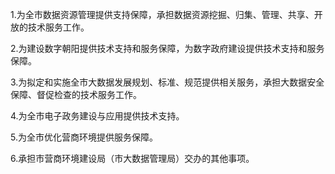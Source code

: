 1.为全市数据资源管理提供支持保障，承担数据资源挖掘、归集、管理、共享、开放的技术服务工作。

2.为建设数字朝阳提供技术支持和服务保障，为数字政府建设提供技术支持和服务保障。

3.为拟定和实施全市大数据发展规划、标准、规范提供相关服务，承担大数据安全保障、督促检查的技术服务工作。

4.为全市电子政务建设与应用提供技术支持。

5.为全市优化营商环境提供服务保障。

6.承担市营商环境建设局（市大数据管理局）交办的其他事项。